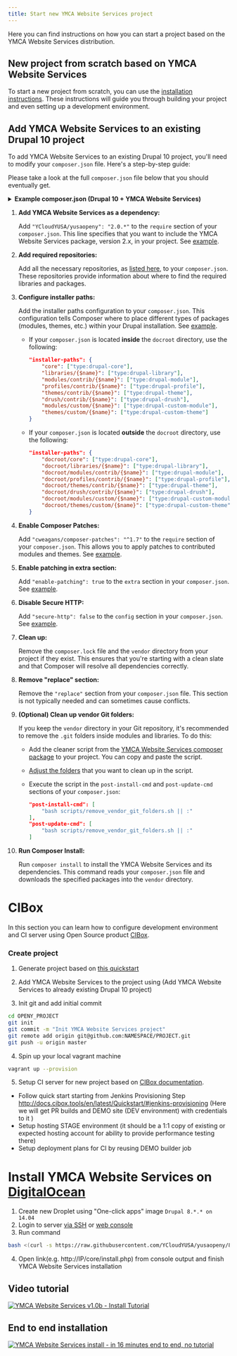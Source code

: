 ```yaml
---
title: Start new YMCA Website Services project
---
```


Here you can find instructions on how you can start a project based on the YMCA Website Services distribution.

## New project from scratch based on YMCA Website Services

To start a new project from scratch, you can use the [installation instructions](https://github.com/YCloudYUSA/yusaopeny-project#installation). These instructions will guide you through building your project and even setting up a development environment.

## Add YMCA Website Services to an existing Drupal 10 project

To add YMCA Website Services to an existing Drupal 10 project, you'll need to modify your `composer.json` file. Here's a step-by-step guide:

Please take a look at the full `composer.json` file below that you should eventually get.

<details>
  <summary><strong>Example composer.json (Drupal 10 + YMCA Website Services)</strong></summary>

```json
{
    "name": "drupal/drupal",
    "description": "Drupal is an open source content management platform powering millions of websites and applications.",
    "type": "project",
    "license": "GPL-2.0+",
    "require": {
        "composer/installers": "^1.9",
        "wikimedia/composer-merge-plugin": "~2.0",
        "YCloudYUSA/yusaopeny": "2.0.*",
        "cweagans/composer-patches": "^1.7"
    },
    "minimum-stability": "dev",
    "prefer-stable": true,
    "config": {
        "preferred-install": "dist",
        "sort-packages": true,
        "platform-check": false
    },
    "extra": {
        "drupal-scaffold": {
            "locations": {
                "web-root": "docroot/"
            }
        },
        "installer-types": [
            "drupal-module",
            "drupal-theme",
            "drupal-profile",
            "drupal-drush",
            "drupal-library",
            "drupal-core"
        ],
        "installer-paths": {
            "docroot/core": [
                "type:drupal-core"
            ],
            "docroot/libraries/{$name}": [
                "type:drupal-library"
            ],
            "docroot/modules/contrib/{$name}": [
                "type:drupal-module"
            ],
            "docroot/profiles/contrib/{$name}": [
                "type:drupal-profile"
            ],
            "docroot/themes/contrib/{$name}": [
                "type:drupal-theme"
            ],
            "docroot/drush/contrib/{$name}": [
                "type:drupal-drush"
            ],
            "docroot/modules/custom/{$name}": [
                "type:drupal-custom-module"
            ],
            "docroot/themes/custom/{$name}": [
                "type:drupal-custom-theme"
            ]
        },
        "enable-patching": true,
        "patchLevel": {
            "drupal/core": "-p2"
        }
    },
    "autoload": {
        "classmap": [
            "scripts/composer/ScriptHandler.php"
        ],
        "files": [
            "docroot/core/includes/bootstrap.inc"
        ]
    },
    "scripts": {
        "drupal-scaffold": "DrupalComposer\\DrupalScaffold::scaffold",
        "pre-install-cmd": [
            "DrupalComposer\\DrupalScaffold::preInstallCmd"
        ],
        "pre-update-cmd": [
            "DrupalComposer\\DrupalScaffold::preUpdateCmd"
        ],
        "post-install-cmd": [
            "DrupalComposer\\DrupalScaffold::postInstallCmd",
            "DrupalComposer\\DrupalScaffold::createRequiredFiles",
            "DrupalComposer\\DrupalScaffold::removePatchesDir",
            "DrupalComposer\\DrupalScaffold::removeVendorGitFolders"
        ],
        "post-update-cmd": [
            "DrupalComposer\\DrupalScaffold::postUpdateCmd",
            "DrupalComposer\\DrupalScaffold::createRequiredFiles",
            "DrupalComposer\\DrupalScaffold::removePatchesDir",
            "DrupalComposer\\DrupalScaffold::removeVendorGitFolders"
        ],
        "post-create-project-cmd": [
            "DrupalComposer\\DrupalScaffold::postCreateProjectCmd",
            "DrupalComposer\\DrupalScaffold::removePatchesDir",
            "DrupalComposer\\DrupalScaffold::removeVendorGitFolders"
        ],
        "remove-vendor-git-folders": [
            "bash scripts/remove_vendor_git_folders.sh || :"
        ]
    },
    "repositories": [
        {
            "type": "composer",
            "url": "https://packages.drupal.org/10"
        },
        {
            "type": "package",
            "package": {
                "name": "library-kenwheeler/slick",
                "version": "1.8.1",
                "type": "drupal-library",
                "source": {
                    "url": "https://github.com/kenwheeler/slick",
                    "type": "git",
                    "reference": "1.8.1"
                }
            }
        },
        {
            "type": "package",
            "package": {
                "name": "library-dinbror/blazy",
                "version": "1.10.3",
                "type": "drupal-library",
                "source": {
                    "url": "https://github.com/dinbror/blazy",
                    "type": "git",
                    "reference": "v1.10.3"
                }
            }
        },
        {
            "type": "package",
            "package": {
                "name": "library-gdsmith/jquery.easing",
                "version": "1.4.1",
                "type": "drupal-library",
                "source": {
                    "url": "https://github.com/gdsmith/jquery.easing",
                    "type": "git",
                    "reference": "1.4.1"
                }
            }
        },
        {
            "type": "package",
            "package": {
                "name": "library-enyo/dropzone",
                "version": "5.7.6",
                "type": "drupal-library",
                "source": {
                    "url": "https://github.com/enyo/dropzone",
                    "type": "git",
                    "reference": "v5.7.6"
                }
            }
        },
        {
            "type": "package",
            "package": {
                "name": "library-jaypan/jquery_colorpicker",
                "version": "1.0.1",
                "type": "drupal-library",
                "source": {
                    "url": "https://github.com/jaypan/jquery_colorpicker",
                    "type": "git",
                    "reference": "da978ae124c57817021b3166a31881876882f5f9"
                }
            }
        },
        {
            "type": "package",
            "package": {
                "name": "library-ckeditor/panelbutton",
                "version": "4.7.0",
                "type": "drupal-library",
                "dist": {
                    "url": "http://download.ckeditor.com/panelbutton/releases/panelbutton_4.7.0.zip",
                    "type": "zip"
                }
            }
        },
        {
            "type": "package",
            "package": {
                "name": "library-ckeditor/colorbutton",
                "version": "4.7.0",
                "type": "drupal-library",
                "dist": {
                    "url": "http://download.ckeditor.com/colorbutton/releases/colorbutton_4.7.0.zip",
                    "type": "zip"
                }
            }
        },
        {
            "type": "package",
            "package": {
                "name": "library-ckeditor/colordialog",
                "version": "4.7.0",
                "type": "drupal-library",
                "dist": {
                    "url": "http://download.ckeditor.com/colordialog/releases/colordialog_4.7.0.zip",
                    "type": "zip"
                }
            }
        },
        {
            "type": "package",
            "package": {
                "name": "library-ckeditor/glyphicons",
                "version": "2.2",
                "type": "drupal-library",
                "dist": {
                    "url": "http://download.ckeditor.com/glyphicons/releases/glyphicons_2.2.zip",
                    "type": "zip"
                }
            }
        }
    ]
}
```

</details>

1.  **Add YMCA Website Services as a dependency:**

    Add `"YCloudYUSA/yusaopeny": "2.0.*"` to the `require` section of your `composer.json`. This line specifies that you want to include the YMCA Website Services package, version 2.x, in your project.  See [example](https://github.com/YCloudYUSA/yusaopeny-project/blob/10.2.x/composer.json#L7).

2.  **Add required repositories:**

    Add all the necessary repositories, as [listed here](https://github.com/YCloudYUSA/yusaopeny-project/blob/10.2.x/composer.json#L31), to your `composer.json`. These repositories provide information about where to find the required libraries and packages.

3.  **Configure installer paths:**

    Add the installer paths configuration to your `composer.json`. This configuration tells Composer where to place different types of packages (modules, themes, etc.) within your Drupal installation. See [example](https://github.com/YCloudYUSA/yusaopeny-project/blob/10.2.x/composer.json#L165).

    *   If your `composer.json` is located **inside** the `docroot` directory, use the following:

        ```json
        "installer-paths": {
            "core": ["type:drupal-core"],
            "libraries/{$name}": ["type:drupal-library"],
            "modules/contrib/{$name}": ["type:drupal-module"],
            "profiles/contrib/{$name}": ["type:drupal-profile"],
            "themes/contrib/{$name}": ["type:drupal-theme"],
            "drush/contrib/{$name}": ["type:drupal-drush"],
            "modules/custom/{$name}": ["type:drupal-custom-module"],
            "themes/custom/{$name}": ["type:drupal-custom-theme"]
        }
        ```

    *   If your `composer.json` is located **outside** the `docroot` directory, use the following:

        ```json
        "installer-paths": {
            "docroot/core": ["type:drupal-core"],
            "docroot/libraries/{$name}": ["type:drupal-library"],
            "docroot/modules/contrib/{$name}": ["type:drupal-module"],
            "docroot/profiles/contrib/{$name}": ["type:drupal-profile"],
            "docroot/themes/contrib/{$name}": ["type:drupal-theme"],
            "docroot/drush/contrib/{$name}": ["type:drupal-drush"],
            "docroot/modules/custom/{$name}": ["type:drupal-custom-module"],
            "docroot/themes/custom/{$name}": ["type:drupal-custom-theme"]
        }
        ```

4.  **Enable Composer Patches:**

    Add `"cweagans/composer-patches": "^1.7"` to the `require` section of your `composer.json`. This allows you to apply patches to contributed modules and themes. See [example](https://github.com/YCloudYUSA/yusaopeny-project/blob/10.2.x/composer.json#L10).

5.  **Enable patching in extra section:**

    Add `"enable-patching": true` to the `extra` section in your `composer.json`. See [example](https://github.com/YCloudYUSA/yusaopeny-project/blob/10.2.x/composer.json#L173).

6.  **Disable Secure HTTP:**

    Add `"secure-http": false` to the `config` section in your `composer.json`. See [example](https://github.com/YCloudYUSA/yusaopeny-project/blob/10.2.x/composer.json#L177).

7.  **Clean up:**

    Remove the `composer.lock` file and the `vendor` directory from your project if they exist. This ensures that you're starting with a clean slate and that Composer will resolve all dependencies correctly.

8.  **Remove "replace" section:**

    Remove the `"replace"` section from your `composer.json` file.  This section is not typically needed and can sometimes cause conflicts.

9.  **(Optional) Clean up vendor Git folders:**

    If you keep the `vendor` directory in your Git repository, it's recommended to remove the `.git` folders inside modules and libraries. To do this:

    *   Add the cleaner script from the [YMCA Website Services composer package](https://github.com/YCloudYUSA/yusaopeny-project/blob/10.2.x/scripts/remove_vendor_git_folders.sh) to your project. You can copy and paste the script.
    *   [Adjust the folders](https://github.com/YCloudYUSA/yusaopeny-project/blob/10.2.x/scripts/remove_vendor_git_folders.sh#L4) that you want to clean up in the script.
    *   Execute the script in the `post-install-cmd` and `post-update-cmd` sections of your `composer.json`:

        ```json
        "post-install-cmd": [
            "bash scripts/remove_vendor_git_folders.sh || :"
        ],
        "post-update-cmd": [
            "bash scripts/remove_vendor_git_folders.sh || :"
        ]
        ```

10. **Run Composer Install:**

    Run `composer install` to install the YMCA Website Services and its dependencies.  This command reads your `composer.json` file and downloads the specified packages into the `vendor` directory.

# CIBox

In this section you can learn how to configure development environment and CI server using Open Source product [CIBox](https://github.com/cibox/cibox).

### Create project

1. Generate project based on [this quickstart](http://docs.cibox.tools/en/latest/Quickstart/#prepare-github-project)

2. Add YMCA Website Services to the project using (Add YMCA Website Services to already existing Drupal 10 project)

3. Init git and add initial commit

  ```bash
  cd OPENY_PROJECT
  git init
  git commit -m "Init YMCA Website Services project"
  git remote add origin git@github.com:NAMESPACE/PROJECT.git
  git push -u origin master
  ```
4. Spin up your local vagrant machine

  ```bash
  vagrant up --provision
  ```

5. Setup CI server for new project based on [CIBox documentation](https://github.com/cibox/cibox#provision-new-ci-server).

* Follow quick start starting from Jenkins Provisioning Step http://docs.cibox.tools/en/latest/Quickstart/#jenkins-provisioning (Here we will get PR builds and DEMO site (DEV environment) with credentials to it )
* Setup hosting STAGE environment (it should be a 1:1 copy of existing or expected hosting account for ability to provide performance testing there)
* Setup deployment plans for CI by reusing DEMO builder job

# Install YMCA Website Services on [DigitalOcean](http://bit.ly/cibox-digitalocean)

1. Create new Droplet using "One-click apps" image `Drupal 8.*.* on 14.04`
2. Login to server [via SSH](https://www.digitalocean.com/community/tutorials/how-to-connect-to-your-droplet-with-ssh) or [web console](https://www.digitalocean.com/community/tutorials/how-to-use-the-digitalocean-console-to-access-your-droplet)
3. Run command

  ```bash
  bash <(curl -s https://raw.githubusercontent.com/YCloudYUSA/yusaopeny/8.x-1.x/build/openy-digital-ocean.sh)
  ```
4. Open link(e.g. http://IP/core/install.php) from console output and finish YMCA Website Services installation

## Video tutorial
[![YMCA Website Services v1.0b - Install Tutorial](https://img.youtube.com/vi/RCvsLANsbm8/0.jpg)](https://youtu.be/RCvsLANsbm8)

## End to end installation
[![YMCA Website Services install - in 16 minutes end to end, no tutorial](https://img.youtube.com/vi/RT6kC38zgvo/0.jpg)](https://youtu.be/RT6kC38zgvo)
